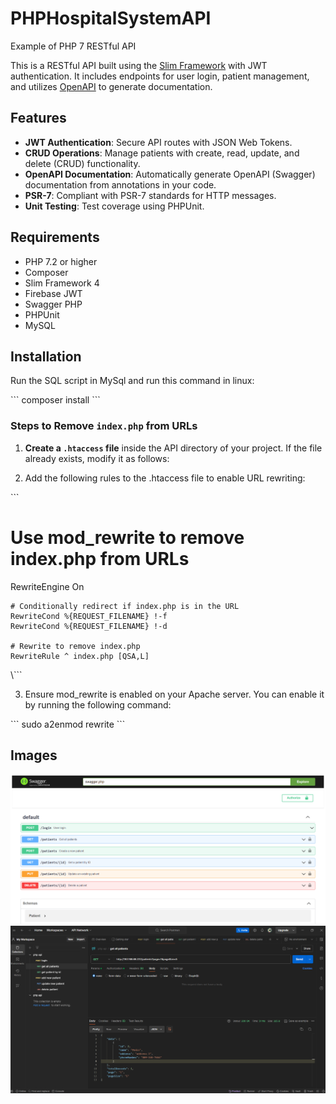 # PHPHospitalSystemAPI
Example of PHP 7 RESTful API 

This is a RESTful API built using the [Slim Framework](https://www.slimframework.com/) with JWT authentication. It includes endpoints for user login, patient management, and utilizes [OpenAPI](https://swagger.io/specification/) to generate documentation.

## Features

- **JWT Authentication**: Secure API routes with JSON Web Tokens.
- **CRUD Operations**: Manage patients with create, read, update, and delete (CRUD) functionality.
- **OpenAPI Documentation**: Automatically generate OpenAPI (Swagger) documentation from annotations in your code.
- **PSR-7**: Compliant with PSR-7 standards for HTTP messages.
- **Unit Testing**: Test coverage using PHPUnit.

## Requirements

- PHP 7.2 or higher
- Composer
- Slim Framework 4
- Firebase JWT
- Swagger PHP
- PHPUnit
- MySQL

## Installation

Run the SQL script in MySql and run this command in linux: 

\```
composer install
\```

### Steps to Remove `index.php` from URLs

1. **Create a `.htaccess` file** inside the API directory of your project. If the file already exists, modify it as follows:

2. Add the following rules to the .htaccess file to enable URL rewriting:

\```
# Use mod_rewrite to remove index.php from URLs

<IfModule mod_rewrite.c>
    RewriteEngine On
    
    # Conditionally redirect if index.php is in the URL
    RewriteCond %{REQUEST_FILENAME} !-f
    RewriteCond %{REQUEST_FILENAME} !-d
    
    # Rewrite to remove index.php
    RewriteRule ^ index.php [QSA,L]
</IfModule>
\```

3. Ensure mod_rewrite is enabled on your Apache server. You can enable it by running the following command:

\```
sudo a2enmod rewrite
\```

## Images

![image info](./dev/images/swagger.png)
![image info](./dev/images/postman.png)

